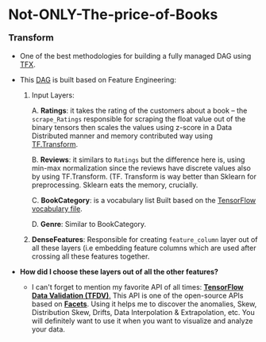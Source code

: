 # Not-ONLY-The-price-of-Books
<p style='font-size: 18px;font-weight:bold'>Transform</p>


- One of the best methodologies for building a fully managed DAG using [TFX](https://www.tensorflow.org/tfx).


- This [DAG](https://en.wikipedia.org/wiki/Directed_acyclic_graph)  is built based on Feature Engineering:

    1. Input Layers:

        A. **Ratings**: it takes the rating of the customers about a book – the `scrape_Ratings` responsible for scraping the float value out of the binary tensors then scales the values using z-score in a Data Distributed manner and memory contributed way using [TF.Transform](https://www.tensorflow.org/tfx/tutorials/transform/census).

        B. **Reviews**: it similars to `Ratings` but the difference here is, using min-max normalization since the reviews have discrete values also by using TF.Transform. (TF. Transform is way better than Sklearn for preprocessing. Sklearn eats the memory, crucially.

        C. **BookCategory**: is a vocabulary list Built based on the [TensorFlow vocabulary file](https://www.tensorflow.org/api_docs/python/tf/feature_column/categorical_column_with_vocabulary_file).

        D. **Genre**: Similar to BookCategory.

    2. **DenseFeatures**: Responsible for creating `feature_column` layer out of all these layers (i.e embedding feature columns which are used after crossing all these features together.


- **How did I choose these layers out of all the other features?**

    * I can't forget to mention my favorite API of all times: [**TensorFlow Data Validation (TFDV)**.](https://www.tensorflow.org/tfx/data_validation/get_started) This API is one of the open-source APIs based on [**Facets**](https://pair-code.github.io/facets/). Using it helps me to discover the anomalies, Skew, Distribution Skew, Drifts, Data Interpolation & Extrapolation, etc. You will definitely want to use it when you want to visualize and analyze your data.
